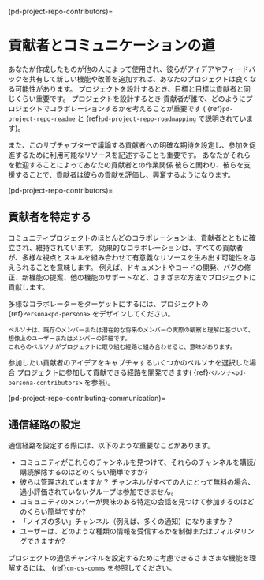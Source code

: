 (pd-project-repo-contributors)=
# 貢献者とコミュニケーションの道

あなたが作成したものが他の人によって使用され、彼らがアイデアやフィードバックを共有して新しい機能や改善を追加すれば、あなたのプロジェクトは良くなる可能性があります。 プロジェクトを設計するとき、目標と目標は貢献者と同じくらい重要です。 プロジェクトを設計するとき 貢献者が誰で、どのようにプロジェクトでコラボレーションするかを考えることが重要です ( {ref}`pd-project-repo-readme` と {ref}`pd-project-repo-roadmapping` で説明されています)。

また、このサブチャプターで議論する貢献者への明確な期待を設定し、参加を促進するために利用可能なリソースを記述することも重要です。 あなたがそれらを歓迎することによってあなたの貢献者との作業関係 彼らと関わり、彼らを支援することで、貢献者は彼らの貢献を評価し、興奮するようになります。

(pd-project-repo-contributors)=
## 貢献者を特定する

コミュニティプロジェクトのほとんどのコラボレーションは、貢献者とともに確立され、維持されています。 効果的なコラボレーションは、すべての貢献者が、多様な視点とスキルを組み合わせて有意義なリソースを生み出す可能性を与えられることを意味します。 例えば、ドキュメントやコードの開発、バグの修正、新機能の提案、他の機能のサポートなど、さまざまな方法でプロジェクトに貢献します。

多様なコラボレーターをターゲットにするには、プロジェクトの {ref}`Persona<pd-persona>` をデザインしてください。

```{note}
ペルソナは、既存のメンバーまたは潜在的な将来のメンバーの実際の観察と理解に基づいて、想像上のユーザーまたはメンバーの詳細です。
これらのペルソナがプロジェクトに取り組む経路と組み合わせると、意味があります。
```

参加したい貢献者のアイデアをキャプチャするいくつかのペルソナを選択した場合 プロジェクトに参加して貢献できる経路を開発できます( {ref}`ペルソナ<pd-persona-contributors>` を参照)。

(pd-project-repo-contributing-communication)=
## 通信経路の設定

通信経路を設定する際には、以下のような重要なことがあります。
- コミュニティがこれらのチャンネルを見つけて、それらのチャンネルを購読/購読解除するのはどのくらい簡単ですか?
- 彼らは管理されていますか？ チャンネルがすべての人にとって無料の場合、過小評価されていないグループは参加できません。
- コミュニティのメンバーが興味のある特定の会話を見つけて参加するのはどのくらい簡単ですか?
- 「ノイズの多い」チャンネル（例えば、多くの通知）になりますか？
- ユーザーは、どのような種類の情報を受信するかを制御またはフィルタリングできますか?

プロジェクトの通信チャンネルを設定するために考慮できるさまざまな機能を理解するには、 {ref}`cm-os-comms` を参照してください。
